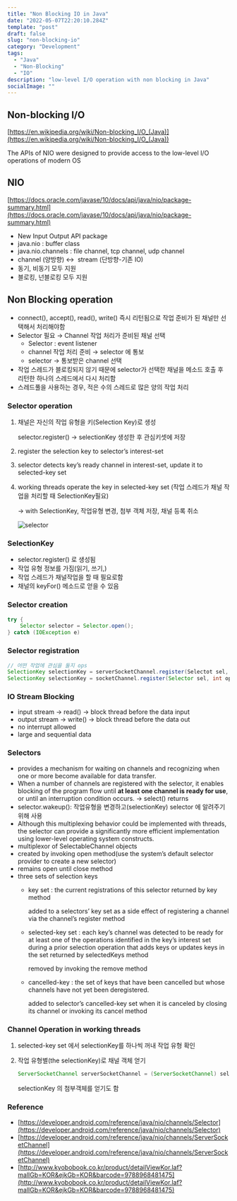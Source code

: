 ```yaml
---
title: "Non Blocking IO in Java"
date: "2022-05-07T22:20:10.284Z"
template: "post"
draft: false
slug: "non-blocking-io"
category: "Development"
tags:
  - "Java"
  - "Non-Blocking"
  - "IO"
description: "low-level I/O operation with non blocking in Java"
socialImage: ""
---
```


## Non-blocking I/O

[https://en.wikipedia.org/wiki/Non-blocking_I/O_(Java)](https://en.wikipedia.org/wiki/Non-blocking_I/O_(Java))

The APIs of NIO were designed to provide access to the low-level I/O operations of modern OS

## NIO

[https://docs.oracle.com/javase/10/docs/api/java/nio/package-summary.html](https://docs.oracle.com/javase/10/docs/api/java/nio/package-summary.html)

- New Input Output API package
- java.nio : buffer class
- java.nio.channels : file channel, tcp channel, udp channel
- channel (양방향) ↔  stream (단방향-기존 IO)
- 동기, 비동기 모두 지원
- 블로킹, 넌블로킹 모두 지원

## Non Blocking operation

- connect(), accept(), read(), write() 즉시 리턴됨으로 작업 준비가 된 채널만 선택해서 처리해야함
- Selector 필요  → Channel 작업 처리가 준비된 채널 선택
    - Selector : event listener
    - channel 작업 처리 준비 → selector 에 통보
    - selector → 통보받은 channel 선택
- 작업 스레드가 블로킹되지 않기 때문에 selector가 선택한 채널을 메소드 호출 후 리턴한 하나의 스레드에서 다시 처리함
- 스레드풀을 사용하는 경우, 적은 수의 스레드로 많은 양의 작업 처리

### Selector operation

1. 채널은 자신의 작업 유형을 키(Selection Key)로 생성
    
    selector.register() → selectionKey 생성한 후 관심키셋에 저장
    
2. register the selection key to selector’s interest-set
3. selector detects key’s ready channel in interest-set,  update it to selected-key set 
4. working threads operate the key in selected-key set (작업 스레드가 채널 작업을 처리할 때 SelectionKey필요)
    
    → with SelectionKey, 작업유형 변경, 첨부 객체 저장, 채널 등록 취소
    
    ![selector](/media/selector-operation.jpg)
    

### SelectionKey

- selector.register() 로 생성됨
- 작업 유형 정보를 가짐(읽기, 쓰기,)
- 작업 스레드가 채널작업을 할 때 필요로함
- 채널의 keyFor() 메소드로 얻을 수 있음

### Selector creation

```java
try {
	Selector selector = Selector.open();
} catch (IOException e)
```

### Selector registration

```java
// 어떤 작업에 관심을 둘지 ops
SelectionKey selectionKey = serverSocketChannel.register(Selectot sel, int ops);
SelectionKey selectionKey = socketChannel.register(Selector sel, int ops);
```

### IO Stream Blocking

- input stream → read() → block thread before the data input
- output stream → write() → block thread before the data out
- no interrupt allowed
- large and sequential data

### **Selectors**

- provides a mechanism for waiting on channels and recognizing when one or more become available for data transfer.
- When a number of channels are registered with the selector, it enables blocking of the program flow until **at least one channel is ready for use**, or until an interruption condition occurs. → select() returns
- selector.wakeup(): 작업유형을 변경하고(selectionKey) selector 에 알려주기 위해 사용
- Although this multiplexing behavior could be implemented with threads, the selector can provide a significantly more efficient implementation using lower-level operating system constructs.
- multiplexor of SelectableChannel objects
- created by invoking open method(use the system’s default selector provider to create a new selector)
- remains open until close method
- three sets of selection keys
    - key set : the current registrations of this selector returned by key method
        
        added to a selectors’ key set as a side effect of registering a channel via the channel’s register method
        
    - selected-key set : each key’s channel was detected to be ready for at least one of the operations identified in the key’s interest set during a prior selection operation that adds keys or updates keys in the set returned by selectedKeys method
        
        removed by invoking the remove method
        
    - cancelled-key : the set of keys that have been cancelled but whose channels have not yet been deregistered.
        
        added to selector’s cancelled-key set when it is canceled by closing its channel or invoking its cancel method
        

### Channel Operation in working threads

1. selected-key set 에서 selectionKey를 하나씩 꺼내 작업 유형 확인
2. 작업 유형별(the selectionKey)로 채널 객체 얻기 
    
    ```java
    ServerSocketChannel serverSocketChannel = (ServerSocketChannel) selectionKey.channel();
    ```
    
    selectionKey 의 첨부객체를 얻기도 함
    

### Reference

- [https://developer.android.com/reference/java/nio/channels/Selector](https://developer.android.com/reference/java/nio/channels/Selector)
- [https://developer.android.com/reference/java/nio/channels/ServerSocketChannel](https://developer.android.com/reference/java/nio/channels/ServerSocketChannel)
- [http://www.kyobobook.co.kr/product/detailViewKor.laf?mallGb=KOR&ejkGb=KOR&barcode=9788968481475](http://www.kyobobook.co.kr/product/detailViewKor.laf?mallGb=KOR&ejkGb=KOR&barcode=9788968481475)